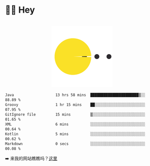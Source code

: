 
# 👋🏻 Hey
<div align="center">
	<br>
	<img src="https://raw.githubusercontent.com/Aniket965/Aniket965/master/pacman.svg?sanitize=true" width="200" height="200">
	<br>
</div>

<!--START_SECTION:waka-->

```text
Java                   13 hrs 58 mins  ██████████████████████▒░░   88.89 %
Groovy                 1 hr 15 mins    ██░░░░░░░░░░░░░░░░░░░░░░░   07.95 %
GitIgnore file         15 mins         ▒░░░░░░░░░░░░░░░░░░░░░░░░   01.65 %
XML                    6 mins          ░░░░░░░░░░░░░░░░░░░░░░░░░   00.64 %
Kotlin                 5 mins          ░░░░░░░░░░░░░░░░░░░░░░░░░   00.62 %
Markdown               0 secs          ░░░░░░░░░░░░░░░░░░░░░░░░░   00.08 %
```

<!--END_SECTION:waka-->

 ➡️  来我的网站瞧瞧吗？[这里](https://www.shaolongfei.com)
